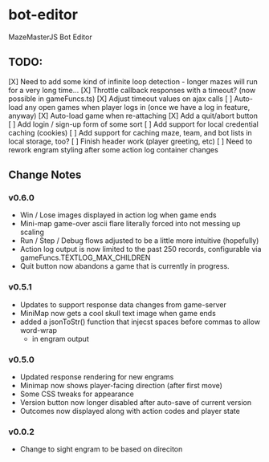# bot-editor

MazeMasterJS Bot Editor

## TODO:

[X] Need to add some kind of infinite loop detection - longer mazes will run for a very long time...
[X] Throttle callback responses with a timeout? (now possible in gameFuncs.ts)
[X] Adjust timeout values on ajax calls
[ ] Auto-load any open games when player logs in (once we have a log in feature, anyway)
[X] Auto-load game when re-attaching
[X] Add a quit/abort button
[ ] Add login / sign-up form of some sort
[ ] Add support for local credential caching (cookies)
[ ] Add support for caching maze, team, and bot lists in local storage, too?
[ ] Finish header work (player greeting, etc)
[ ] Need to rework engram styling after some action log container changes

## Change Notes

### v0.6.0

- Win / Lose images displayed in action log when game ends
- Mini-map game-over ascii flare literally forced into not messing up scaling
- Run / Step / Debug flows adjusted to be a little more intuitive (hopefully)
- Action log output is now limited to the past 250 records, configurable via gameFuncs.TEXTLOG_MAX_CHILDREN
- Quit button now abandons a game that is currently in progress.

### v0.5.1

- Updates to support response data changes from game-server
- MiniMap now gets a cool skull text image when game ends
- added a jsonToStr() function that injecst spaces before commas to allow word-wrap
  - in engram output

### v0.5.0

- Updated response rendering for new engrams
- Minimap now shows player-facing direction (after first move)
- Some CSS tweaks for appearance
- Version button now longer disabled after auto-save of current version
- Outcomes now displayed along with action codes and player state

### v0.0.2

- Change to sight engram to be based on direciton
